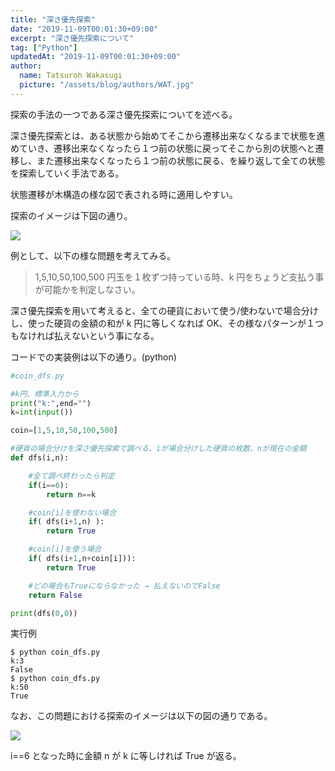```yaml
---
title: "深さ優先探索"
date: "2019-11-09T00:01:30+09:00"
excerpt: "深さ優先探索について"
tag: ["Python"]
updatedAt: "2019-11-09T00:01:30+09:00"
author:
  name: Tatsuroh Wakasugi
  picture: "/assets/blog/authors/WAT.jpg"
---
```


探索の手法の一つである深さ優先探索についてを述べる。

深さ優先探索とは、ある状態から始めてそこから遷移出来なくなるまで状態を進めていき、遷移出来なくなったら１つ前の状態に戻ってそこから別の状態へと遷移し、また遷移出来なくなったら１つ前の状態に戻る、を繰り返して全ての状態を探索していく手法である。

状態遷移が木構造の様な図で表される時に適用しやすい。

探索のイメージは下図の通り。

![](/assets/note/programming/301_procon/dfs/dfs1.png)

例として、以下の様な問題を考えてみる。

> 1,5,10,50,100,500 円玉を１枚ずつ持っている時、k 円をちょうど支払う事が可能かを判定しなさい。

深さ優先探索を用いて考えると、全ての硬貨において使う/使わないで場合分けし、使った硬貨の金額の和が k 円に等しくなれば OK、その様なパターンが１つもなければ払えないという事になる。

コードでの実装例は以下の通り。(python)

```python:coin_dfs.py
#coin_dfs.py

#k円、標準入力から
print("k:",end="")
k=int(input())

coin=[1,5,10,50,100,500]

#硬貨の場合分けを深さ優先探索で調べる、iが場合分けした硬貨の枚数、nが現在の金額
def dfs(i,n):

    #全て調べ終わったら判定
    if(i==6):
        return n==k

    #coin[i]を使わない場合
    if( dfs(i+1,n) ):
        return True

    #coin[i]を使う場合
    if( dfs(i+1,n+coin[i])):
        return True

    #どの場合もTrueにならなかった → 払えないのでFalse
    return False

print(dfs(0,0))
```

実行例

```
$ python coin_dfs.py
k:3
False
$ python coin_dfs.py
k:50
True
```

なお、この問題における探索のイメージは以下の図の通りである。

![](/assets/note/programming/301_procon/dfs/dfs2.png)

i==6 となった時に金額 n が k に等しければ True が返る。
